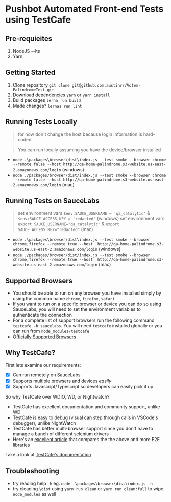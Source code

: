 # Pushbot Automated Front-end Tests using TestCafe

## Pre-requieites
1. NodeJS --lts
2. Yarn

## Getting Started
1. Clone repository `git clone git@github.com:austinrr/Votem-PalindromeTest.git`
2. Download dependencies `yarn` or `yarn install`
3. Build packages `lerna run build`
4. Made changes? `lernas run lint`

## Running Tests Locally
> for now don't change the host because login information is hard-coded

> You can run locally assuming you have the device/browser installed
* `node .\packages\browser\dist\index.js --test smoke --browser chrome --remote false --host http://qa-home-palindrome.s3-website.us-east-2.amazonaws.com/login` (windows)
* `node ./packages/browser/dist/index.js --test smoke --browser chrome --remote false --host http://qa-home-palindrome.s3-website.us-east-2.amazonaws.com/login` (mac)

## Running Tests on SauceLabs
> set environment vars `$env:SAUCE_USERNAME = 'qa_catalytic'` & `$env:SAUCE_ACCESS_KEY = 'redacted'` (windows)
> set environment vars `export SAUCE_USERNAME="qa_catalytic"` & `export SAUCE_ACCESS_KEY="redacted"` (mac)
* `node .\packages\browser\dist\index.js --test smoke --browser chrome,firefox --remote true --host  http://qa-home-palindrome.s3-website.us-east-2.amazonaws.com/login` (windows)
* `node ./packages/browser/dist/index.js --test smoke --browser chrome,firefox --remote true --host  http://qa-home-palindrome.s3-website.us-east-2.amazonaws.com/login` (mac)

## Supported Browsers
* You should be able to run on any browser you have installed simply by using the common name `chrome`, `firefox`, `safari`
* If you want to run on a specific browser or device you can do so using SauceLabs, you will need to set the environment variables to authenticate the connection
* For a complete list of support browsers run the following command `testcafe -b saucelabs`. You will need `testcafe` installed globally or you can run from `node_modules/testcafe`
* [Officially Supported Browsers](http://devexpress.github.io/testcafe/documentation/using-testcafe/common-concepts/browsers/browser-support.html#officially-supported-browsers)

## Why TestCafe?
First lets examine our requirements:
- [x] Can run remotely on SauceLabs
- [x] Supports multiple browsers and devices *easily*
- [x] Supports Javascript/Typescript so developers can easily pick it up

So why TestCafe over WDIO, WD, or Nightwatch?
* TestCafe has excellent documentation and community support, unlike WD
* TestCafe is easy to debug (visual can step through calls in VSCode's debugger), unlike NightWatch
* TestCafe has better multi-browser support since you don't have to manage a bunch of different selenium drivers
* Here's an [excellent article](http://mo.github.io/2017/07/20/javascript-e2e-integration-testing.html) that compares the the above and more E2E libraries

Take a look at [TestCafe's documentation](http://devexpress.github.io/testcafe/documentation/getting-started/)

## Troubleshooting
* try reading help `-h` eg. `node .\packages\browser\dist\index.js -h`
* try cleaning `\dist` using `yarn run clean` or `yarn run clean:full` to wipe `node_modules` as well